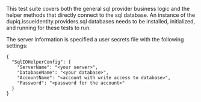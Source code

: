 ﻿This test suite covers both the general sql provider
business logic and the helper methods that directly
connect to the sql database. An instance of the
dupiq.issueidentity.providers.sql databases needs to
be installed, initialized, and running for these tests
to run.

The server information is specified a user secrets file with
the following settings:
```
{
  "SqlIOHelperConfig": {
    "ServerName": "<your server>",
    "DatabaseName": "<your database>",
    "AccountName": "<account with write access to database>",
    "Password": "<password for the account>"
  }
}
```